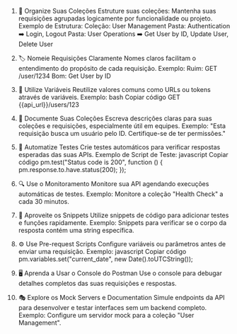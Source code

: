 1. 📁 Organize Suas Coleções
Estruture suas coleções: Mantenha suas requisições agrupadas logicamente por funcionalidade ou projeto.
Exemplo de Estrutura:
Coleção: User Management
Pasta: Authentication ➡️ Login, Logout
Pasta: User Operations ➡️ Get User by ID, Update User, Delete User

2. 🏷️ Nomeie Requisições Claramente
Nomes claros facilitam o entendimento do propósito de cada requisição.
Exemplo:
Ruim: GET /user/1234
Bom: Get User by ID

3. 🔗 Utilize Variáveis
Reutilize valores comuns como URLs ou tokens através de variáveis.
Exemplo:
bash
Copiar código
GET {{api_url}}/users/123

4. 📖 Documente Suas Coleções
Escreva descrições claras para suas coleções e requisições, especialmente útil em equipes.
Exemplo:
"Esta requisição busca um usuário pelo ID. Certifique-se de ter permissões."

5. 🤖 Automatize Testes
Crie testes automáticos para verificar respostas esperadas das suas APIs.
Exemplo de Script de Teste:
javascript
Copiar código
pm.test("Status code is 200", function () {
    pm.response.to.have.status(200);
});

6. 🔍 Use o Monitoramento
Monitore sua API agendando execuções automáticas de testes.
Exemplo:
Monitore a coleção "Health Check" a cada 30 minutos.

7. 🧩 Aproveite os Snippets
Utilize snippets de código para adicionar testes e funções rapidamente.
Exemplo:
Snippets para verificar se o corpo da resposta contém uma string específica.

8. ⚙️ Use Pre-request Scripts
Configure variáveis ou parâmetros antes de enviar uma requisição.
Exemplo:
javascript
Copiar código
pm.variables.set("current_date", new Date().toUTCString());

9. 🖥️ Aprenda a Usar o Console do Postman
Use o console para debugar detalhes completos das suas requisições e respostas.

10. 🎭 Explore os Mock Servers e Documentation
Simule endpoints da API para desenvolver e testar interfaces sem um backend completo.
Exemplo:
Configure um servidor mock para a coleção "User Management".